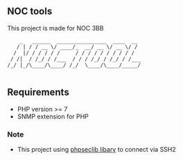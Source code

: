 ## NOC tools

This project is made for NOC 3BB

```
    _   ______  ________________  ____  __ 
   / | / / __ \/ ____/_  __/ __ \/ __ \/ / 
  /  |/ / / / / /     / / / / / / / / / /  
 / /|  / /_/ / /___  / / / /_/ / /_/ / /___
/_/ |_/\____/\____/ /_/  \____/\____/_____/
                                           
```

## Requirements
- PHP version >= 7
- SNMP extension for PHP

### Note
* This project using [phpseclib libary](http://phpseclib.sourceforge.net/) to connect via SSH2
